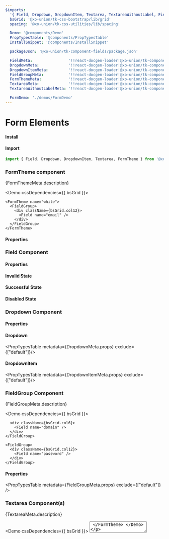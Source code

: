 ```yaml
---
$imports:
  '{ Field, Dropdown, DropdownItem, Textarea, TextareaWithoutLabel, FieldGroup, FormTheme }': '@xo-union/tk-component-fields'
  bsGrid: '@xo-union/tk-css-bootstrap/lib/grid'
  spacing: '@xo-union/tk-css-utilities/lib/spacing'

  Demo: '@components/Demo'
  PropTypesTable: '@components/PropTypesTable'
  InstallSnippet: '@components/InstallSnippet'

  packageJson: '@xo-union/tk-component-fields/package.json'

  FieldMeta:                '!!react-docgen-loader!@xo-union/tk-component-fields/src/components/Field'
  DropdownMeta:             '!!react-docgen-loader!@xo-union/tk-component-fields/src/components/Dropdown'
  DropdownItemMeta:         '!!react-docgen-loader!@xo-union/tk-component-fields/src/components/DropdownItem'
  FieldGroupMeta:           '!!react-docgen-loader!@xo-union/tk-component-fields/src/components/FieldGroup'
  FormThemeMeta:            '!!react-docgen-loader!@xo-union/tk-component-fields/src/components/FormTheme'
  TextareaMeta:             '!!react-docgen-loader!@xo-union/tk-component-fields/src/components/Textarea'
  TextareaWithoutLabelMeta: '!!react-docgen-loader!@xo-union/tk-component-fields/src/components/TextareaWithoutLabel'

  FormDemo: './demos/FormDemo'
---
```


# Form Elements

<FormDemo />

#### Install

<InstallSnippet packageJson={packageJson} />

#### Import

```javascript
import { Field, Dropdown, DropdownItem, Textarea, FormTheme } from '@xo-union/tk-component-fields';
```

### FormTheme component

<p>{FormThemeMeta.description}</p>

<Demo cssDependencies={{ bsGrid }}>
  <div>
    <FormTheme>
      <FieldGroup>
        <div className={bsGrid.col12}>
          <Field name="email" />
        </div>
      </FieldGroup>
    </FormTheme>

    <FormTheme name="white">
      <FieldGroup>
        <div className={bsGrid.col12}>
          <Field name="email" />
        </div>
      </FieldGroup>
    </FormTheme>
  </div>
</Demo>

#### Properties

<PropTypesTable metadata={FormThemeMeta.props} />

### Field Component

<Demo>
  <FormTheme>
    <Field name="email" />
  </FormTheme>
</Demo>

#### Properties

<PropTypesTable metadata={FieldMeta.props} />

#### Invalid State

<Demo>
  <Field name="email" state="invalid" validationMessage="Something went wrong" />
</Demo>

#### Successful State

<Demo>
  <Field name="address" state="valid" defaultValue="232 Boerum St." />
</Demo>

#### Disabled State

<Demo>
  <Field name="email" disabled />
</Demo>

### Dropdown Component

<Demo>
  <FormTheme>
    <Dropdown name="Season">
      <DropdownItem label="Winter" />
      <DropdownItem label="Spring" />
      <DropdownItem label="Summer" />
      <DropdownItem label="Fall"/>
    </Dropdown>
  </FormTheme>
</Demo>

#### Properties

#### Dropdown

<PropTypesTable metadata={DropdownMeta.props} exclude={["default"]}/>

#### DropdownItem

<PropTypesTable metadata={DropdownItemMeta.props} exclude={["default"]}/>

### FieldGroup Component

<p>{FieldGroupMeta.description}</p>

<Demo cssDependencies={{ bsGrid }}>
  <FormTheme>
    <FieldGroup>
      <div className={bsGrid.col6}>
        <Field name="email" />
      </div>

      <div className={bsGrid.col6}>
        <Field name="domain" />
      </div>
    </FieldGroup>

    <FieldGroup>
      <div className={bsGrid.col12}>
        <Field name="password" />
      </div>
    </FieldGroup>
  </FormTheme>
</Demo>

#### Properties

<PropTypesTable metadata={FieldGroupMeta.props} exclude={["default"]} />

### Textarea Component(s)

<p>{TextareaMeta.description}</p>

<Demo cssDependencies={{ bsGrid }}>
  <FormTheme>
    <Textarea name="optional-message" />
  </FormTheme>
</Demo>

<Demo cssDependencies={{ bsGrid }}>
  <FormTheme>
    <TextareaWithoutLabel name="optional-message" placeholder="Optional message" />
  </FormTheme>
</Demo>

#### Properties

##### Textarea

<PropTypesTable metadata={TextareaMeta.props} />
